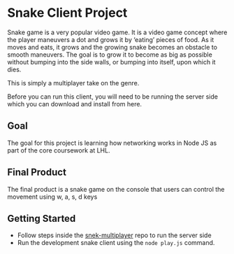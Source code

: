 # Snake Client Project

Snake game is a very popular video game. It is a video game concept where the player maneuvers a dot and grows it by ‘eating’ pieces of food. As it moves and eats, it grows and the growing snake becomes an obstacle to smooth maneuvers. The goal is to grow it to become as big as possible without bumping into the side walls, or bumping into itself, upon which it dies.

This is simply a multiplayer take on the genre.

Before you can run this client, you will need to be running the server side which you can download and install from here. 
## Goal
The goal for this project is learning how networking works in Node JS as part of the core coursework at LHL.

## Final Product
The final product is a snake game on the console that users can control the movement using w, a, s, d keys


## Getting Started

- Follow steps inside the [snek-multiplayer](https://github.com/lighthouse-labs/snek-multiplayer) repo to run the server side
- Run the development snake client using the `node play.js` command.